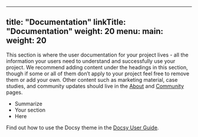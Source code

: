 
---
title: "Documentation"
linkTitle: "Documentation"
weight: 20
menu:
  main:
    weight: 20
---

This section is where the user documentation for your project lives - all the information your users need to understand and successfully use your project. We recommend adding content under the headings in this section, though if some or all of them don’t apply to your project feel free to remove them or add your own. Other content such as marketing material, case studies, and community updates should live in the [About](/about/) and [Community](/community/) pages.

* Summarize
* Your section
* Here

Find out how to use the Docsy theme in the [Docsy User Guide](https://docsy.dev/docs/).


